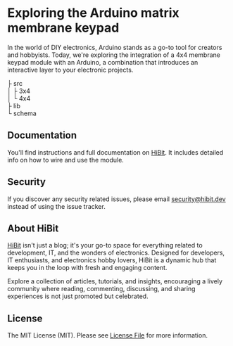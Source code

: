 # Exploring the Arduino matrix membrane keypad
In the world of DIY electronics, Arduino stands as a go-to tool for creators and hobbyists. Today, we're exploring the integration of a 4x4 membrane keypad module with an Arduino, a combination that introduces an interactive layer to your electronic projects.   

├ src  
│  ├ 3x4  
│  └ 4x4  
├ lib  
└ schema  

## Documentation
You'll find instructions and full documentation on [HiBit](https://www.hibit.dev/posts/134/integrating-membrane-keypad-with-arduino). It includes detailed info on how to wire and use the module.

## Security
If you discover any security related issues, please email security@hibit.dev instead of using the issue tracker.

## About HiBit
[HiBit](https://www.hibit.dev) isn't just a blog; it's your go-to space for everything related to development, IT, and the wonders of electronics. Designed for developers, IT enthusiasts, and electronics hobby lovers, HiBit is a dynamic hub that keeps you in the loop with fresh and engaging content.  

Explore a collection of articles, tutorials, and insights, encouraging a lively community where reading, commenting, discussing, and sharing experiences is not just promoted but celebrated.

## License
The MIT License (MIT). Please see [License File](LICENSE) for more information.
